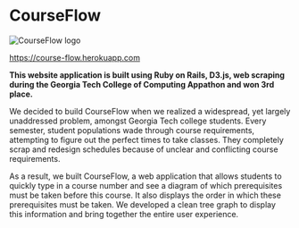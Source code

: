 # CourseFlow

![CourseFlow logo](https://s3.amazonaws.com/course-flow/course-flow-logo.png)

https://course-flow.herokuapp.com

**This website application is built using Ruby on Rails, D3.js, web scraping during the Georgia Tech College of Computing Appathon and won 3rd place.**


We decided to build CourseFlow when we realized a widespread, yet largely unaddressed problem, amongst Georgia Tech college students. Every semester, student populations wade through course requirements, attempting to figure out the perfect times to take classes. They completely scrap and redesign schedules because of unclear and conflicting course requirements.

As a result, we built CourseFlow, a web application that allows students to quickly type in a course number and see a diagram of which prerequisites must be taken before this course. It also displays the order in which these prerequisites must be taken. We developed a clean tree graph to display this information and bring together the entire user experience.
